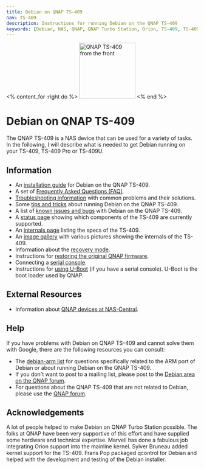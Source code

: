 ```yaml
---
title: Debian on QNAP TS-409
nav: TS-409
description: Instructions for running Debian on the QNAP TS-409
keywords: [Debian, NAS, QNAP, QNAP Turbo Station, Orion, TS-409, TS-409U]
---
```


<% content_for :right do %>
<img src = "images/r_ts409_front.jpg" class="border" alt="QNAP TS-409 from the front" width="148" height="147" />
<% end %>

<h1>Debian on QNAP TS-409</h1>

The QNAP TS-409 is a NAS device that can be used for a variety of tasks.
In the following, I will describe what is needed to get Debian running on
your TS-409, TS-409 Pro or TS-409U.

<h2>Information</h2>

<ul>

<li>An <a href = "install/">installation guide</a> for Debian on the QNAP
TS-409.</li>

<li>A set of <a href = "faq/">Frequently Asked Questions (FAQ)</a>.</li>

<li><a href = "troubleshooting/">Troubleshooting information</a> with common
problems and their solutions.</li>

<li>Some <a href = "tips/">tips and tricks</a> about running Debian on the
QNAP TS-409.</li>

<li>A list of <a href = "known-issues/">known issues and bugs</a> with
Debian on the QNAP TS-409.</li>

<li>A <a href = "status/">status page</a> showing which components of the
TS-409 are currently supported.</li>

<li>An <a href = "specs/">internals page</a> listing the specs of the
TS-409.</li>

<li>An <a href = "gallery/">image gallery</a> with various pictures showing
the internals of the TS-409.</li>

<li>Information about the <a href = "recovery/">recovery mode</a>.</li>

<li>Instructions for <a href = "deinstall/">restoring the original QNAP
firmware</a>.</li>

<li>Connecting a <a href = "serial/">serial console</a>.</li>

<li>Instructions for <a href = "uboot/">using U-Boot</a> (if you have a
serial console).  U-Boot is the boot loader used by QNAP.</li>

</ul>

<h2>External Resources</h2>

<ul>

<li>Information about <a href = "http://qnap.nas-central.org/">QNAP devices
at NAS-Central</a>.</li>

</ul>

<h2>Help</h2>

If you have problems with Debian on QNAP TS-409 and cannot solve them
with Google, there are the following resources you can consult:

<ul>

<li>The <a href = "http://lists.debian.org/debian-arm/">debian-arm list</a>
for questions specifically related to the ARM port of Debian or about
running Debian on the QNAP TS-409.</li>

<li>If you don't want to post to a mailing list, please post to the
<a href = "http://forum.qnap.com/viewforum.php?f=147">Debian area
on the QNAP forum</a>.</li>

<li>For questions about the QNAP TS-409 that are not related to Debian,
please use the <a href = "http://forum.qnap.com/">QNAP forum</a>.</li>

</ul>

<h2>Acknowledgements</h2>

A lot of people helped to make Debian on QNAP Turbo Station possible.  The
folks at QNAP have been very supportive of this effort and have supplied
some hardware and technical expertise.  Marvell has done a fabulous job
integrating Orion support into the mainline kernel.  Sylver Bruneau added
kernel support for the TS-409.  Frans Pop packaged qcontrol for Debian and
helped with the development and testing of the Debian installer.

